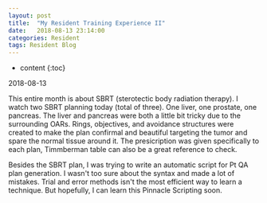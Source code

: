 ```yaml
---
layout: post
title:  "My Resident Training Experience II"
date:   2018-08-13 23:14:00
categories: Resident
tags: Resident Blog
---
```


* content
{:toc}

2018-08-13

This entire month is about SBRT (sterotectic body radiation therapy). I watch two SBRT planning today (total of three). One liver, one prostate, one pancreas. The liver and pancreas were both a little bit tricky due to the surrounding OARs. Rings, objectives, and avoidance structures were created to make the plan confirmal and beautiful targeting the tumor and spare the normal tissue around it. The presicription was given specifically to each plan, Timmberman table can also be a great reference to check. 

Besides the SBRT plan, I was trying to write an automatic script for Pt QA plan generation. I wasn't too sure about the syntax and made a lot of mistakes. Trial and error methods isn't the most efficient way to learn a technique. But hopefully, I can learn this Pinnacle Scripting soon. 